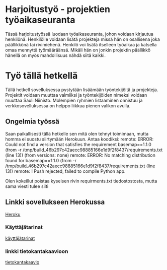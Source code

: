 # Harjoitustyö - projektien työaikaseuranta

Tässä harjoitustyössä luodaan työaikaseuranta, johon voidaan kirjautua henkilönä.
Henkilölle voidaan lisätä projekteja missä hän on osallisena joka päällikkönä tai 
rivimiehenä. Henkilö voi lisätä itselleen työaikaa ja katsella omaa mennyttä työmääräänsä. Mikäli hän on jonkin projektin päällikkö hänellä on myös 
mahdollisuus nähdä siitä kaikki.

# Työ tällä hetkellä
Tällä hetkell sovelluksessa pystytään lisäämään työntekijöitä ja projekteja. Projektit voidaan muuttaa valmiiksi ja työntekijöiden nimeksi voidaan muuttaa Sauli Niinisto. 
Molempien ryhmien listaaminen onnistuu ja verkkosovelluksessa on helppo liikkua pienen valikon avulla.

## Ongelmia työssä
Saan paikallisesti tällä hetkelle sen mitä olen tehnyt toimimaan, mutta homma ei suostu siirtymään Herokuun. Antaa koodiksi:
remote:        ERROR: Could not find a version that satisfies the requirement basemap==1.1.0 (from -r /tmp/build_46b297c42aecc98885166e1d9f2f8437/requirements.txt (line 13)) (from versions: none)
remote:        ERROR: No matching distribution found for basemap==1.1.0 (from -r /tmp/build_46b297c42aecc98885166e1d9f2f8437/requirements.txt (line 13))
remote:  !     Push rejected, failed to compile Python app.

Olen kokeillut poistaa kyseisen rivin requirments.txt tiedostostosta, mutta sama viesti tulee silti

## Linkki sovellukseen Herokussa
[Heroku](https://git.heroku.com/tsoha-tyoaikaseuranta.git)

### Käyttäjätarinat
[käyttäjätarinat](https://github.com/karhuherra/nytsaisitoimia/blob/master/documentation/userstory)

### linkki tietokantakaavioon
[tietokantakaavio](https://github.com/karhuherra/nytsaisitoimia/blob/master/documentation/tietokantakaavio.sql)

